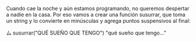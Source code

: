 Cuando cae la noche y aún estamos programando, no queremos despertar a nadie en la casa. Por eso vamos a crear una función susurrar, que toma un string y lo convierte en minúsculas y agrega puntos suspensivos al final: 

ム susurrar("QUÉ SUEÑO QUE TENGO")
"qué sueño que tengo..."


